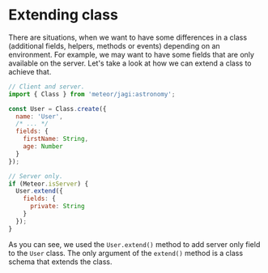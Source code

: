 # Extending class

There are situations, when we want to have some differences in a class (additional fields, helpers, methods or events) depending on an environment. For example, we may want to have some fields that are only available on the server. Let's take a look at how we can extend a class to achieve that.

```js
// Client and server.
import { Class } from 'meteor/jagi:astronomy';

const User = Class.create({
  name: 'User',
  /* ... */
  fields: {
    firstName: String,
    age: Number
  }
});

// Server only.
if (Meteor.isServer) {
  User.extend({
    fields: {
      private: String
    }
  });
}
```

As you can see, we used the `User.extend()` method to add server only field to the `User` class. The only argument of the `extend()` method is a class schema that extends the class.